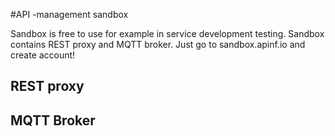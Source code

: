#API -management sandbox 

Sandbox is free to use for example in service development testing. Sandbox contains REST proxy and MQTT broker. 
Just go to sandbox.apinf.io and create account! 

## REST proxy

## MQTT Broker

